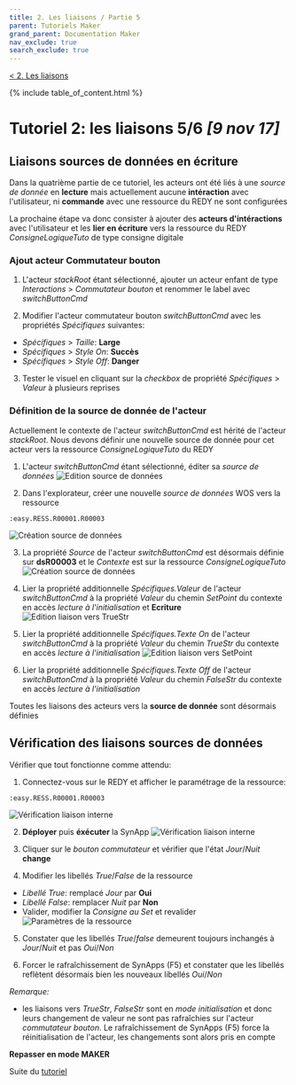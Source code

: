 ```yaml
---
title: 2. Les liaisons / Partie 5
parent: Tutoriels Maker
grand_parent: Documentation Maker
nav_exclude: true
search_exclude: true
---
```


[< 2. Les liaisons](./index.md)

{% include table_of_content.html %}

# Tutoriel 2: les liaisons **5/6** *[9 nov 17]*

## Liaisons **sources de données** en écriture

Dans la quatrième partie de ce tutoriel, les acteurs ont été liés à une *source de donnée* en **lecture** mais actuellement aucune **intéraction** avec l'utilisateur, ni **commande** avec une ressource du REDY ne sont configurées

La prochaine étape va donc consister à ajouter des **acteurs d'intéractions** avec l'utilisateur et les **lier en écriture** vers la ressource du REDY *ConsigneLogiqueTuto* de type consigne digitale

### Ajout acteur **Commutateur bouton**

1. L'acteur *stackRoot* étant sélectionné, ajouter un acteur enfant de type *Interactions* > *Commutateur bouton* et renommer le label avec *switchButtonCmd*

2. Modifier l'acteur commutateur bouton *switchButtonCmd* avec les propriétés *Spécifiques* suivantes:
  * *Spécifiques* > *Taille*: **Large**
  * *Spécifiques* > *Style On*: **Succès**
  * *Spécifiques* > *Style Off*: **Danger**

3. Tester le visuel en cliquant sur la *checkbox* de propriété *Spécifiques* > *Valeur* à plusieurs reprises

### Définition de la source de donnée de l'acteur

Actuellement le contexte de l'acteur *switchButtonCmd* est hérité de l'acteur *stackRoot*. Nous devons définir une nouvelle source de donnée pour cet acteur vers la ressource *ConsigneLogiqueTuto* du REDY

1. L'acteur *switchButtonCmd* étant sélectionné, éditer sa *source de données*
![Edition source de données](assets/page4_1.png)

2. Dans l'explorateur, créer une nouvelle *source de données* WOS vers la ressource
```
:easy.RESS.R00001.R00003
```
![Création source de données](assets/page4_2.png)

3. La propriété *Source* de l'acteur *switchButtonCmd* est désormais définie sur **dsR00003** et le *Contexte* est sur la ressource *ConsigneLogiqueTuto*
![Création source de données](assets/page4_3.png)

4. Lier la propriété additionnelle *Spécifiques.Valeur* de l'acteur *switchButtonCmd* à la propriété *Valeur* du chemin *SetPoint* du contexte en accès *lecture à l'initialisation* et **Ecriture**
![Edition liaison vers TrueStr](assets/page4_4.png)

5. Lier la propriété additionnelle *Spécifiques.Texte On* de l'acteur *switchButtonCmd* à la propriété *Valeur* du chemin *TrueStr* du contexte en accès *lecture à l'initialisation*
![Edition liaison vers SetPoint](assets/page4_6.png)

5. Lier la propriété additionnelle *Spécifiques.Texte Off* de l'acteur *switchButtonCmd* à la propriété *Valeur* du chemin *FalseStr* du contexte en accès *lecture à l'initialisation*

Toutes les liaisons des acteurs vers la **source de donnée** sont désormais définies

## Vérification des liaisons **sources de données**

Vérifier que tout fonctionne comme attendu:

1. Connectez-vous sur le REDY et afficher le paramétrage de la ressource:
```
:easy.RESS.R00001.R00003
```
![Vérification liaison interne](assets/page4_7.png)

2. **Déployer** puis **éxécuter** la SynApp
![Vérification liaison interne](assets/page4_8.png)

3. Cliquer sur le *bouton commutateur* et vérifier que l'état *Jour*/*Nuit* **change**

4. Modifier les libellés *True*/*False* de la ressource
* *Libellé True*: remplacé *Jour* par **Oui**
* *Libellé False*: remplacer *Nuit* par **Non**
* Valider, modifier la *Consigne au Set* et revalider
![Paramètres de la ressource](assets/page4_9.png)

5. Constater que les libellés *True*/*false* demeurent toujours inchangés à *Jour*/*Nuit* et pas *Oui*/*Non*

6. Forcer le rafraîchissement de SynApps (F5) et constater que les libellés reflètent désormais bien les nouveaux libellés *Oui*/*Non*

*Remarque:*
* les liaisons vers *TrueStr*, *FalseStr* sont en *mode initialisation* et donc leurs changement de valeur ne sont pas rafraîchies sur l'acteur *commutateur bouton*.
Le rafraîchissement de SynApps (F5) force la réinitialisation de l'acteur, les changements sont alors pris en compte

**Repasser en mode MAKER**

Suite du [tutoriel](part6.md)
